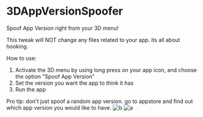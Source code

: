 # 3DAppVersionSpoofer
Spoof App Version right from your 3D menu!

This tweak will NOT change any files related to your app. its all about hooking.

How to use: 
1. Activate the 3D menu by using long press on your app icon, and choose the option "Spoof App Version"
2. Set the version you want the app to think it has
3. Run the app

Pro tip: don't just spoof a random app version. go to appstore and find out which app version you would like to have.
![b](https://user-images.githubusercontent.com/56236821/174779013-cb5cea88-6043-4fe8-9d82-50835d2c6126.jpeg)
![a](https://user-images.githubusercontent.com/56236821/174779023-936a4342-f6dc-48fa-8605-4f2e0c6b6664.jpeg)
